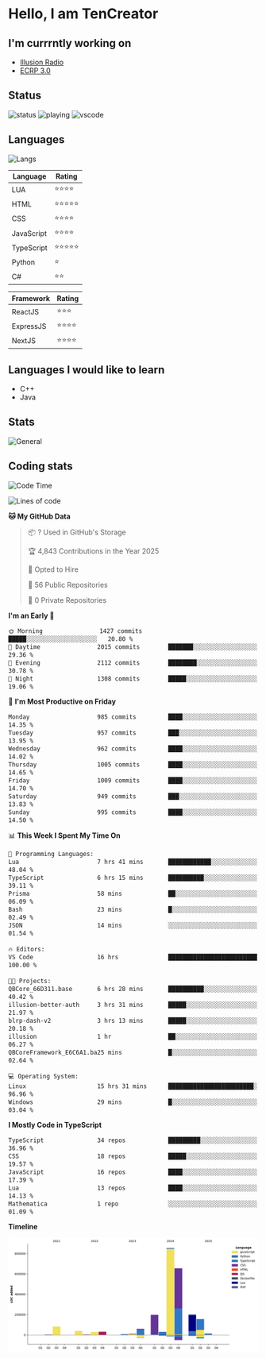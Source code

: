 # Hello, I am TenCreator

## I'm currrntly working on
- [Illusion Radio](https://illusionradio.co.uk/)
- [ECRP 3.0](http://github.com/Emerald-Coast-Roleplay/)

## Status
![status](https://api.statusbadges.me/badge/status/518334475038359555?simple=true&style=for-the-badge)
![playing](https://api.statusbadges.me/badge/playing/518334475038359555?style=for-the-badge)
![vscode](https://api.statusbadges.me/badge/vscode/518334475038359555?style=for-the-badge)

## Languages
![Langs](https://github-readme-stats.vercel.app/api/top-langs/?username=tencreator&layout=compact&theme=radical)


|Language|Rating|
|--------|------|
|LUA|⭐️⭐️⭐️⭐️|
|HTML|⭐️⭐️⭐️⭐️⭐️|
|CSS|⭐️⭐️⭐️⭐️|
|JavaScript|⭐️⭐️⭐️⭐️|
|TypeScript|⭐️⭐️⭐️⭐️⭐️|
|Python|⭐️|
|C#|⭐️⭐️ |

|Framework|Rating|
|--------|------|
|ReactJS|⭐️⭐️⭐|
|ExpressJS|⭐️⭐️⭐️⭐️|
|NextJS|⭐️⭐️⭐⭐️|

## Languages I would like to learn
- C++
- Java

## Stats
![General](https://github-readme-stats.vercel.app/api?username=tencreator&show_icons=true&theme=radical)

## Coding stats

<!--START_SECTION:waka-->
![Code Time](http://img.shields.io/badge/Code%20Time-662%20hrs%201%20min-blue)

![Lines of code](https://img.shields.io/badge/From%20Hello%20World%20I%27ve%20Written-2.4%20million%20lines%20of%20code-blue)

**🐱 My GitHub Data** 

> 📦 ? Used in GitHub's Storage 
 > 
> 🏆 4,843 Contributions in the Year 2025
 > 
> 💼 Opted to Hire
 > 
> 📜 56 Public Repositories 
 > 
> 🔑 0 Private Repositories 
 > 
**I'm an Early 🐤** 

```text
🌞 Morning                1427 commits        █████░░░░░░░░░░░░░░░░░░░░   20.80 % 
🌆 Daytime                2015 commits        ███████░░░░░░░░░░░░░░░░░░   29.36 % 
🌃 Evening                2112 commits        ████████░░░░░░░░░░░░░░░░░   30.78 % 
🌙 Night                  1308 commits        █████░░░░░░░░░░░░░░░░░░░░   19.06 % 
```
📅 **I'm Most Productive on Friday** 

```text
Monday                   985 commits         ████░░░░░░░░░░░░░░░░░░░░░   14.35 % 
Tuesday                  957 commits         ███░░░░░░░░░░░░░░░░░░░░░░   13.95 % 
Wednesday                962 commits         ████░░░░░░░░░░░░░░░░░░░░░   14.02 % 
Thursday                 1005 commits        ████░░░░░░░░░░░░░░░░░░░░░   14.65 % 
Friday                   1009 commits        ████░░░░░░░░░░░░░░░░░░░░░   14.70 % 
Saturday                 949 commits         ███░░░░░░░░░░░░░░░░░░░░░░   13.83 % 
Sunday                   995 commits         ████░░░░░░░░░░░░░░░░░░░░░   14.50 % 
```


📊 **This Week I Spent My Time On** 

```text
💬 Programming Languages: 
Lua                      7 hrs 41 mins       ████████████░░░░░░░░░░░░░   48.04 % 
TypeScript               6 hrs 15 mins       ██████████░░░░░░░░░░░░░░░   39.11 % 
Prisma                   58 mins             ██░░░░░░░░░░░░░░░░░░░░░░░   06.09 % 
Bash                     23 mins             █░░░░░░░░░░░░░░░░░░░░░░░░   02.49 % 
JSON                     14 mins             ░░░░░░░░░░░░░░░░░░░░░░░░░   01.54 % 

🔥 Editors: 
VS Code                  16 hrs              █████████████████████████   100.00 % 

🐱‍💻 Projects: 
QBCore_66D311.base       6 hrs 28 mins       ██████████░░░░░░░░░░░░░░░   40.42 % 
illusion-better-auth     3 hrs 31 mins       █████░░░░░░░░░░░░░░░░░░░░   21.97 % 
blrp-dash-v2             3 hrs 13 mins       █████░░░░░░░░░░░░░░░░░░░░   20.18 % 
illusion                 1 hr                ██░░░░░░░░░░░░░░░░░░░░░░░   06.27 % 
QBCoreFramework_E6C6A1.ba25 mins             █░░░░░░░░░░░░░░░░░░░░░░░░   02.64 % 

💻 Operating System: 
Linux                    15 hrs 31 mins      ████████████████████████░   96.96 % 
Windows                  29 mins             █░░░░░░░░░░░░░░░░░░░░░░░░   03.04 % 
```

**I Mostly Code in TypeScript** 

```text
TypeScript               34 repos            █████████░░░░░░░░░░░░░░░░   36.96 % 
CSS                      18 repos            █████░░░░░░░░░░░░░░░░░░░░   19.57 % 
JavaScript               16 repos            ████░░░░░░░░░░░░░░░░░░░░░   17.39 % 
Lua                      13 repos            ████░░░░░░░░░░░░░░░░░░░░░   14.13 % 
Mathematica              1 repo              ░░░░░░░░░░░░░░░░░░░░░░░░░   01.09 % 
```



**Timeline**

![Lines of Code chart](https://raw.githubusercontent.com/tencreator/tencreator/main/assets/bar_graph.png)


<!--END_SECTION:waka-->
